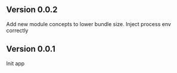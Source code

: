 ## Version 0.0.2

Add new module concepts to lower bundle size.
Inject process env correctly

## Version 0.0.1

Init app
